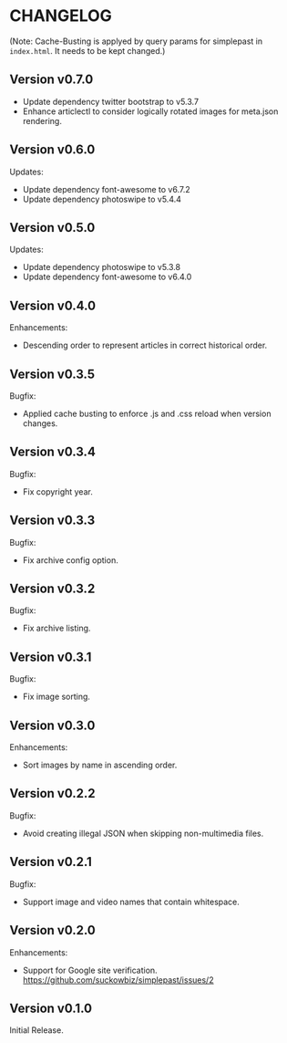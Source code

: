 # CHANGELOG

(Note: Cache-Busting is applyed by query params for simplepast in `index.html`. It needs to be kept changed.)

## Version v0.7.0

- Update dependency twitter bootstrap to v5.3.7
- Enhance articlectl to consider logically rotated images for meta.json rendering.

## Version v0.6.0

Updates:

- Update dependency font-awesome to v6.7.2
- Update dependency photoswipe to v5.4.4

## Version v0.5.0

Updates:

- Update dependency photoswipe to v5.3.8 
- Update dependency font-awesome to v6.4.0

## Version v0.4.0

Enhancements:

- Descending order to represent articles in correct historical order.

## Version v0.3.5

Bugfix:

- Applied cache busting to enforce .js and .css reload when version changes.

## Version v0.3.4

Bugfix:

- Fix copyright year.

## Version v0.3.3

Bugfix:

- Fix archive config option.

## Version v0.3.2

Bugfix:

- Fix archive listing.

## Version v0.3.1

Bugfix:

- Fix image sorting.

## Version v0.3.0

Enhancements:

- Sort images by name in ascending order.

## Version v0.2.2

Bugfix:

- Avoid creating illegal JSON when skipping non-multimedia files.

## Version v0.2.1

Bugfix:

- Support image and video names that contain whitespace.

## Version v0.2.0

Enhancements:

- Support for Google site verification.
  <https://github.com/suckowbiz/simplepast/issues/2>

## Version v0.1.0

Initial Release.
